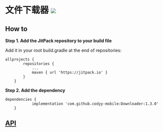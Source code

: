 # 文件下载器 [![](https://jitpack.io/v/CodyyAndroid/Downloader.svg)](https://jitpack.io/#CodyyAndroid/Downloader)

## How to
**Step 1. Add the JitPack repository to your build file**

Add it in your root build.gradle at the end of repositories:
```
allprojects {
		repositories {
			...
			maven { url 'https://jitpack.io' }
		}
	}
```
**Step 2. Add the dependency**
```
dependencies {
            implementation 'com.github.codyy-mobile:Downloader:1.3.0'
	}

```
## [API](https://jitpack.io/com/github/codyy-mobile/Downloader/1.3.0/javadoc/)


